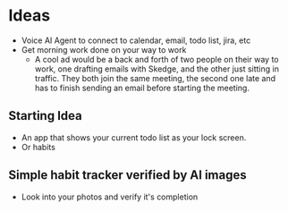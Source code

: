 # Ideas
- Voice AI Agent to connect to calendar, email, todo list, jira, etc 
- Get morning work done on your way to work
  - A cool ad would be a back and forth of two people on their way to work, one drafting emails with Skedge, and the other just sitting in traffic. They both join the same meeting, the second one late and has to finish sending an email before starting the meeting.



## Starting Idea
- An app that shows your current todo list as your lock screen.
- Or habits


## Simple habit tracker verified by AI images
- Look into your photos and verify it's completion
